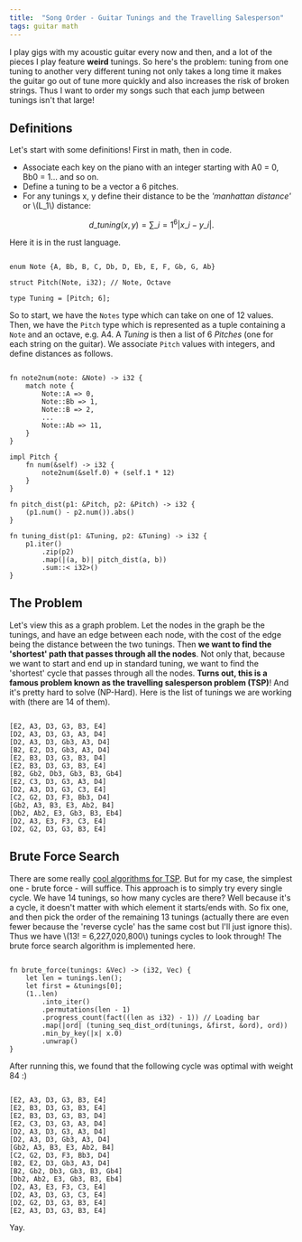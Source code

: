 ```yaml
---
title:  "Song Order - Guitar Tunings and the Travelling Salesperson"
tags: guitar math
---
```


I play gigs with my acoustic guitar every now and then, and a lot of the pieces I play feature **weird** tunings. So here's the problem: tuning from one tuning to another very different tuning not only takes a long time it makes the guitar go out of tune more quickly and also increases the risk of broken strings. Thus I want to order my songs such that each jump between tunings isn't that large!

## Definitions
Let's start with some definitions! First in math, then in code. 
* Associate each key on the piano with an integer starting with A0 = 0, Bb0 = 1... and so on.
* Define a tuning to be a vector a 6 pitches.
* For any tunings x, y define their distance to be the *'manhattan distance'* or \\(L_1\\) distance:

$$d\_{tuning}(x, y) = \sum\_{i=1}^6 |x\_i - y\_i|.$$

Here it is in the rust language.

<pre><code class='language-rust'>
enum Note {A, Bb, B, C, Db, D, Eb, E, F, Gb, G, Ab}

struct Pitch(Note, i32); // Note, Octave

type Tuning = [Pitch; 6];
</code></pre>

So to start, we have the `Notes` type which can take on one of 12 values. Then, we have the `Pitch` type which is represented as a tuple containing a `Note` and an octave, e.g. A4. A *Tuning* is then a list of 6 *Pitches* (one for each string on the guitar). We associate `Pitch` values with integers, and define distances as follows.

<pre><code class='language-rust'>
fn note2num(note: &Note) -> i32 {
    match note {
        Note::A => 0,
        Note::Bb => 1,
        Note::B => 2,
        ...
        Note::Ab => 11,
    }
}

impl Pitch {
    fn num(&self) -> i32 {
        note2num(&self.0) + (self.1 * 12)
    }
}

fn pitch_dist(p1: &Pitch, p2: &Pitch) -> i32 {
    (p1.num() - p2.num()).abs()
}

fn tuning_dist(p1: &Tuning, p2: &Tuning) -> i32 {
    p1.iter()
        .zip(p2)
        .map(|(a, b)| pitch_dist(a, b))
        .sum::< i32>()
}
</code></pre>

## The Problem

Let's view this as a graph problem. Let the nodes in the graph be the tunings, and have an edge between each node, with the cost of the edge being the distance between the two tunings. Then **we want to find the 'shortest' path that passes through all the nodes**. Not only that, because we want to start and end up in standard tuning, we want to find the 'shortest' cycle that passes through all the nodes. **Turns out, this is a famous problem known as the travelling salesperson problem (TSP)**! And it's pretty hard to solve (NP-Hard). Here is the list of tunings we are working with (there are 14 of them).

<pre><code class='language-rust'>
[E2, A3, D3, G3, B3, E4]
[D2, A3, D3, G3, A3, D4]
[D2, A3, D3, Gb3, A3, D4]
[B2, E2, D3, Gb3, A3, D4]
[E2, B3, D3, G3, B3, D4]
[E2, B3, D3, G3, B3, E4]
[B2, Gb2, Db3, Gb3, B3, Gb4]
[E2, C3, D3, G3, A3, D4]
[D2, A3, D3, G3, C3, E4]
[C2, G2, D3, F3, Bb3, D4]
[Gb2, A3, B3, E3, Ab2, B4]
[Db2, Ab2, E3, Gb3, B3, Eb4]
[D2, A3, E3, F3, C3, E4]
[D2, G2, D3, G3, B3, E4]
</code></pre>

## Brute Force Search
There are some really [cool algorithms for TSP](https://en.wikipedia.org/wiki/Travelling_salesman_problem#Computing_a_solution). But for my case, the simplest one - brute force - will suffice. This approach is to simply try every single cycle. We have 14 tunings, so how many cycles are there? Well because it's a cycle, it doesn't matter with which element it starts/ends with. So fix one, and then pick the order of the remaining 13 tunings (actually there are even fewer because the 'reverse cycle' has the same cost but I'll just ignore this). Thus we have \\(13! = 6,227,020,800\\) tunings cycles to look through! The brute force search algorithm is implemented here.

<pre><code class='language-rust'>
fn brute_force(tunings: &Vec<Tuning>) -> (i32, Vec<usize>) {
    let len = tunings.len();
    let first = &tunings[0];
    (1..len)
        .into_iter()
        .permutations(len - 1)
        .progress_count(fact((len as i32) - 1)) // Loading bar
        .map(|ord| (tuning_seq_dist_ord(tunings, &first, &ord), ord))
        .min_by_key(|x| x.0)
        .unwrap()
}
</code></pre>

After running this, we found that the following cycle was optimal with weight 84 :)

<pre><code class='language-rust'>
[E2, A3, D3, G3, B3, E4]
[E2, B3, D3, G3, B3, E4]
[E2, B3, D3, G3, B3, D4]
[E2, C3, D3, G3, A3, D4]
[D2, A3, D3, G3, A3, D4]
[D2, A3, D3, Gb3, A3, D4]
[Gb2, A3, B3, E3, Ab2, B4]
[C2, G2, D3, F3, Bb3, D4]
[B2, E2, D3, Gb3, A3, D4]
[B2, Gb2, Db3, Gb3, B3, Gb4]
[Db2, Ab2, E3, Gb3, B3, Eb4]
[D2, A3, E3, F3, C3, E4]
[D2, A3, D3, G3, C3, E4]
[D2, G2, D3, G3, B3, E4]
[E2, A3, D3, G3, B3, E4]
</code></pre>

Yay.